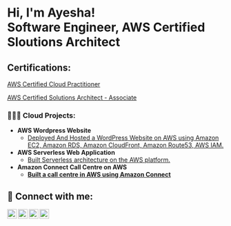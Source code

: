 <h1>Hi, I'm Ayesha! <br/><a >Software Engineer</a>, <a >AWS Certified Sloutions Architect</a> 
<h2>Certifications:</h2>

[AWS Certified Cloud Practitioner](https://www.credly.com/badges/ca5b53a5-38a7-4c05-b22b-7801fe95f251/public_url)

[AWS Certified Solutions Architect - Associate](https://www.credly.com/badges/fe16680f-cc8d-49d8-ab7d-7c40fcebaad1/public_url)

<h3>👩🏻‍💻 Cloud Projects:</h3>

- <b>AWS Wordpress Website</b>
  - [Deployed And Hosted a WordPress Website on AWS using Amazon EC2, Amazon RDS, Amazon CloudFront, Amazon Route53, AWS IAM.](https://github.com/AyeshaTalha/WordPressWebsite)
- <b>AWS Serverless Web Application</b>
  - [Built Serverless architecture on the AWS platform.](https://github.com/AyeshaTalha/ServerlessWebApplication) <b>
- <b>Amazon Connect Call Centre on AWS</b>
  - [Built a call centre in AWS using Amazon Connect](https://github.com/AyeshaTalha/AmazonConnectCallCentre)
  

<h2> 🤳 Connect with me:</h2>

[<img align="left" alt="AyeshaTalha | YouTube" width="22px" src="https://cdn.jsdelivr.net/npm/simple-icons@v3/icons/youtube.svg" />][youtube]
[<img align="left" alt="AyeshaTalha | Twitter" width="22px" src="https://cdn.jsdelivr.net/npm/simple-icons@v3/icons/twitter.svg" />][twitter]
[<img align="left" alt="AyeshaTalha | LinkedIn" width="22px" src="https://cdn.jsdelivr.net/npm/simple-icons@v3/icons/linkedin.svg" />][linkedin]
[<img align="left" alt="AyeshaTalha | Instagram" width="22px" src="https://cdn.jsdelivr.net/npm/simple-icons@v3/icons/instagram.svg" />][instagram]

[twitter]: https://twitter.com/ayeshatalha
[youtube]: https://www.youtube.com/c/ayeshatalha
[instagram]: https://www.instagram.com/ayeshatalhaa/
[linkedin]: https://linkedin.com/in/ayesha-talha
<!--
**joshmadakor1/joshmadakor1** is a ✨ _special_ ✨ repository because its `README.md` (this file) appears on your GitHub profile.

Here are some ideas to get you started:

- 🔭 I’m currently working on ...
- 🌱 I’m currently learning ...
- 👯 I’m looking to collaborate on ...
- 🤔 I’m looking for help with ...
- 💬 Ask me about ...
- 📫 How to reach me: ...
- 😄 Pronouns: ...
- ⚡ Fun fact: ...
-->

